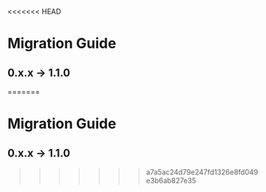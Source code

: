 <<<<<<< HEAD
# Migration Guide

## 0.x.x -> 1.1.0
=======
# Migration Guide

## 0.x.x -> 1.1.0
>>>>>>> a7a5ac24d79e247fd1326e8fd049e3b6ab827e35

